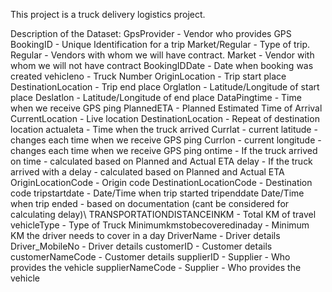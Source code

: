 This project is a truck delivery logistics project.

Description of the Dataset:
GpsProvider - Vendor who provides GPS
BookingID - Unique Identification for a trip
Market/Regular - Type of trip. Regular - Vendors with whom we will have contract. Market - Vendor with whom we will not have contract
BookingIDDate - Date when booking was created vehicleno - Truck Number
OriginLocation - Trip start place DestinationLocation - Trip end place
Orglatlon - Latitude/Longitude of start place
Deslatlon - Latitude/Longitude of end place
DataPingtime - Time when we receive GPS ping
PlannedETA - Planned Estimated Time of Arrival CurrentLocation - Live location
DestinationLocation - Repeat of destination location
actualeta - Time when the truck arrived Currlat - current latitude - changes each time when we receive GPS ping
Currlon - current longitude - changes each time when we receive GPS ping ontime - If the truck arrived on time - calculated based on Planned and Actual ETA delay - If the truck arrived with a delay - calculated based on Planned and Actual ETA OriginLocationCode - Origin code
DestinationLocationCode - Destination code tripstartdate - Date/Time when trip started tripenddate Date/Time when trip ended - based on documentation (cant be considered for calculating delay)\ TRANSPORTATIONDISTANCEINKM - Total KM of travel
vehicleType - Type of Truck
Minimumkmstobecoveredinaday - Minimum KM the driver needs to cover in a day DriverName - Driver details
Driver_MobileNo - Driver details
customerID - Customer details
customerNameCode - Customer details
supplierID - Supplier - Who provides the vehicle
supplierNameCode - Supplier - Who provides the vehicle